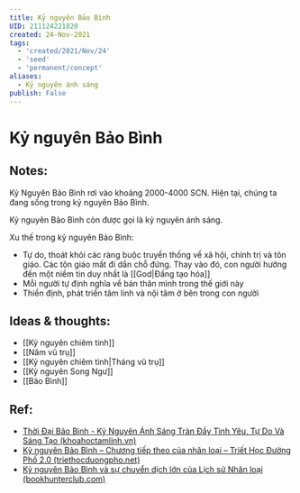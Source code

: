 ```yaml
---
title: Kỷ nguyên Bảo Bình
UID: 211124221820
created: 24-Nov-2021
tags:
  - 'created/2021/Nov/24'
  - 'seed'
  - 'permanent/concept'
aliases:
  - Kỷ nguyên ánh sáng
publish: False
---
```

# Kỷ nguyên Bảo Bình

## Notes:
Kỷ Nguyên Bảo Bình rơi vào khoảng 2000-4000 SCN. Hiện tại, chúng ta đang sống trong kỷ nguyên Bảo Bình.

Kỷ nguyên Bảo Bình còn được gọi là kỷ nguyên ánh sáng.

Xu thế trong kỷ nguyên Bảo Bình:

- Tự do, thoát khỏi các ràng buộc truyền thống về xã hội, chính trị và tôn giáo. Các tôn giáo mất đi dần chỗ đứng. Thay vào đó, con người hướng đến một niềm tin duy nhất là [[God|Đấng tạo hóa]]
- Mỗi người tự định nghĩa về bản thân mình trong thế giới này
- Thiền định, phát triển tâm linh và nội tâm ở bên trong con người

## Ideas & thoughts:
- [[Kỷ nguyên chiêm tinh]]
- [[Năm vũ trụ]]
- [[Kỷ nguyên chiêm tinh|Tháng vũ trụ]]
- [[Kỷ nguyên Song Ngư]]
- [[Bảo Bình]]


## Ref:
- [Thời Đại Bảo Bình - Kỷ Nguyên Ánh Sáng Tràn Đầy Tình Yêu, Tự Do Và Sáng Tạo (khoahoctamlinh.vn)](https://khoahoctamlinh.vn/dai-ky-nguyen/thoi-dai-bao-binh---ky-nguyen-anh-sang-tran-day-tinh-yeu-tu-do-va-sang-tao-669.html)
- [Kỷ nguyên Bảo Bình – Chương tiếp theo của nhân loại – Triết Học Đường Phố 2.0 (triethocduongpho.net)](https://triethocduongpho.net/2021/01/02/ky-nguyen-bao-binh-chuong-tiep-theo-cua-nhan-loai/)
- [Kỷ nguyên Bảo Bình và sự chuyển dịch lớn của Lịch sử Nhân loại (bookhunterclub.com)](https://bookhunterclub.com/ky-nguyen-bao-binh-va-su-chuyen-dich-lon-cua-lich-su-nhan-loai/)